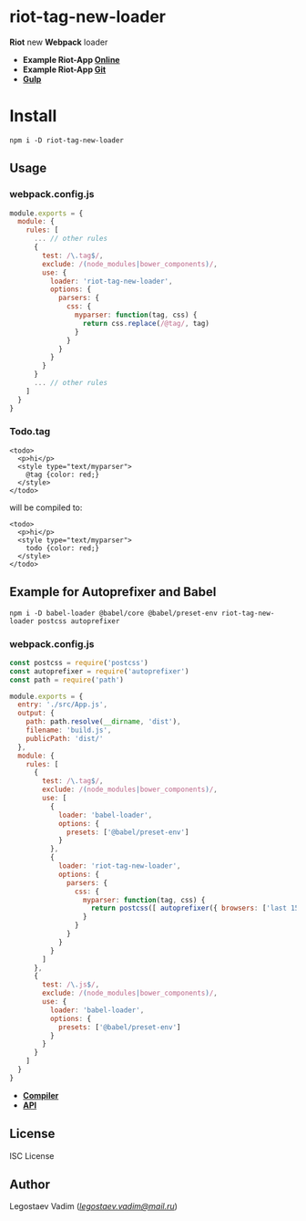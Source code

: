 # riot-tag-new-loader

**Riot** new **Webpack** loader

- **Example Riot-App [Online](http://353492.playcode.io/#!/list)**
- **Example Riot-App [Git](https://github.com/legostaev-vadim/riot-app)**
- **[Gulp](https://www.npmjs.com/package/gulp-riot-tag)**

# Install

```
npm i -D riot-tag-new-loader
```

## Usage

### webpack.config.js

```js
module.exports = {
  module: {
    rules: [
      ... // other rules
      {
        test: /\.tag$/,
        exclude: /(node_modules|bower_components)/,
        use: {
          loader: 'riot-tag-new-loader',
          options: {
            parsers: {
              css: {
                myparser: function(tag, css) {
                  return css.replace(/@tag/, tag)
                }
              }
            }
          }
        }
      }
      ... // other rules
    ]
  }
}
```

### Todo.tag

```tag
<todo>
  <p>hi</p>
  <style type="text/myparser">
    @tag {color: red;}
  </style>
</todo>
```

will be compiled to:

```tag
<todo>
  <p>hi</p>
  <style type="text/myparser">
    todo {color: red;}
  </style>
</todo>
```

## Example for Autoprefixer and Babel

```
npm i -D babel-loader @babel/core @babel/preset-env riot-tag-new-loader postcss autoprefixer
```

### webpack.config.js

```js
const postcss = require('postcss')
const autoprefixer = require('autoprefixer')
const path = require('path')

module.exports = {
  entry: './src/App.js',
  output: {
    path: path.resolve(__dirname, 'dist'),
    filename: 'build.js',
    publicPath: 'dist/'
  },
  module: {
    rules: [
      {
        test: /\.tag$/,
        exclude: /(node_modules|bower_components)/,
        use: [
          {
            loader: 'babel-loader',
            options: {
              presets: ['@babel/preset-env']
            }
          },
          {
            loader: 'riot-tag-new-loader',
            options: {
              parsers: {
                css: {
                  myparser: function(tag, css) {
                    return postcss([ autoprefixer({ browsers: ['last 15 versions'] }) ]).process(css).css
                  }
                }
              }
            }
          }
        ]
      },
      {
        test: /\.js$/,
        exclude: /(node_modules|bower_components)/,
        use: {
          loader: 'babel-loader',
          options: {
            presets: ['@babel/preset-env']
          }
        }
      }
    ]
  }
}
```

- **[Compiler](https://riot.js.org/guide/compiler/)**
- **[API](https://riot.js.org/api/compiler/)**

## License

ISC License

## Author

Legostaev Vadim (*legostaev.vadim@mail.ru*)
